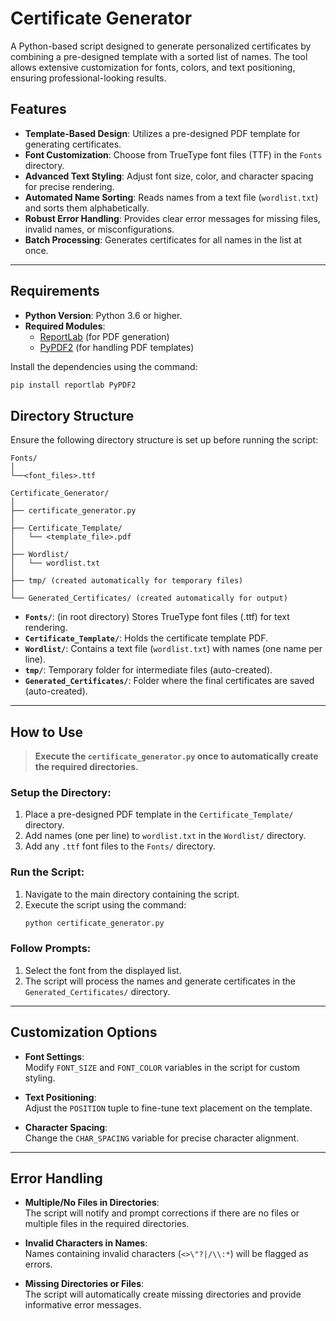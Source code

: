 # Certificate Generator

A Python-based script designed to generate personalized certificates by combining a pre-designed template with a sorted list of names. The tool allows extensive customization for fonts, colors, and text positioning, ensuring professional-looking results.

## Features

- **Template-Based Design**: Utilizes a pre-designed PDF template for generating certificates.
- **Font Customization**: Choose from TrueType font files (TTF) in the `Fonts` directory.
- **Advanced Text Styling**: Adjust font size, color, and character spacing for precise rendering.
- **Automated Name Sorting**: Reads names from a text file (`wordlist.txt`) and sorts them alphabetically.
- **Robust Error Handling**: Provides clear error messages for missing files, invalid names, or misconfigurations.
- **Batch Processing**: Generates certificates for all names in the list at once.

---

## Requirements

- **Python Version**: Python 3.6 or higher.
- **Required Modules**:
  - [ReportLab](https://pypi.org/project/reportlab/) (for PDF generation)
  - [PyPDF2](https://pypi.org/project/PyPDF2/) (for handling PDF templates)

Install the dependencies using the command:

```bash
pip install reportlab PyPDF2
```

## Directory Structure

Ensure the following directory structure is set up before running the script:

```plaintext
Fonts/
│
└──<font_files>.ttf

Certificate_Generator/
│
├── certificate_generator.py
│
├── Certificate_Template/
│   └── <template_file>.pdf
│
├── Wordlist/
│   └── wordlist.txt
│
├── tmp/ (created automatically for temporary files)
│
└── Generated_Certificates/ (created automatically for output)
```

- **`Fonts/`**: (in root directory) Stores TrueType font files (.ttf) for text rendering.
- **`Certificate_Template/`**: Holds the certificate template PDF.  
- **`Wordlist/`**: Contains a text file (`wordlist.txt`) with names (one name per line).  
- **`tmp/`**: Temporary folder for intermediate files (auto-created).  
- **`Generated_Certificates/`**: Folder where the final certificates are saved (auto-created).  

---

## How to Use

> **Execute the `certificate_generator.py` once to automatically create the required directories.**

### Setup the Directory:
1. Place a pre-designed PDF template in the `Certificate_Template/` directory.  
2. Add names (one per line) to `wordlist.txt` in the `Wordlist/` directory.  
3. Add any `.ttf` font files to the `Fonts/` directory.  

### Run the Script:
1. Navigate to the main directory containing the script.  
2. Execute the script using the command:  
   ```bash
   python certificate_generator.py
   ```

### Follow Prompts:
1. Select the font from the displayed list.  
2. The script will process the names and generate certificates in the `Generated_Certificates/` directory.  

---

## Customization Options

- **Font Settings**:  
  Modify `FONT_SIZE` and `FONT_COLOR` variables in the script for custom styling.  

- **Text Positioning**:  
  Adjust the `POSITION` tuple to fine-tune text placement on the template.  

- **Character Spacing**:  
  Change the `CHAR_SPACING` variable for precise character alignment.  

---

## Error Handling

- **Multiple/No Files in Directories**:  
  The script will notify and prompt corrections if there are no files or multiple files in the required directories.  

- **Invalid Characters in Names**:  
  Names containing invalid characters (`<>\"?|/\\:*`) will be flagged as errors.  

- **Missing Directories or Files**:  
  The script will automatically create missing directories and provide informative error messages.  
